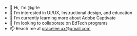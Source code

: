 - 👋 Hi, I’m @grle
- 👀 I’m interested in UI/UX, Instructional design, and education
- 🌱 I’m currently learning more about Adobe Captivate
- 💞️ I’m looking to collaborate on EdTech programs
- 📫 Reach me at gracelee.ux@gmail.com

<!---
grle/grle is a ✨ special ✨ repository because its `README.md` (this file) appears on your GitHub profile.
You can click the Preview link to take a look at your changes.
--->
